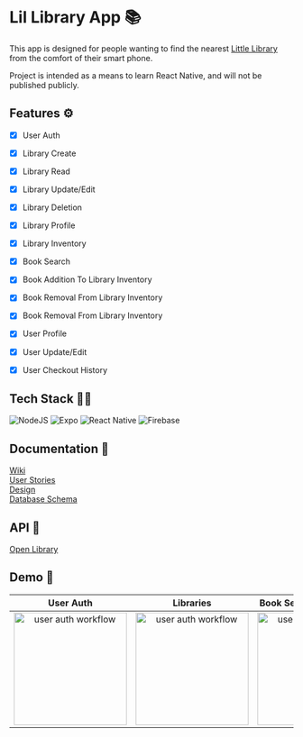 
# Lil Library App 📚

This app is designed for people wanting to find the nearest [Little Library](https://littlefreelibrary.org/) from the comfort of their smart phone.  

Project is intended as a means to learn React Native, and will not be published publicly.


## Features ⚙

- [X] User Auth
- [X] Library Create
- [X] Library Read
- [X] Library Update/Edit
- [X] Library Deletion
- [X] Library Profile
- [X] Library Inventory
- [X] Book Search
- [X] Book Addition To Library Inventory
- [X] Book Removal From Library Inventory
- [X] Book Removal From Library Inventory
- [X] User Profile
- [X] User Update/Edit
- [X] User Checkout History


## Tech Stack 👨‍💻

![NodeJS](https://img.shields.io/badge/node.js-6DA55F?style=for-the-badge&logo=node.js&logoColor=white)
![Expo](https://img.shields.io/badge/expo-1C1E24?style=for-the-badge&logo=expo&logoColor=#D04A37) 
![React Native](https://img.shields.io/badge/react_native-%2320232a.svg?style=for-the-badge&logo=react&logoColor=%2361DAFB)	
![Firebase](https://img.shields.io/badge/Firebase-039BE5?style=for-the-badge&logo=Firebase&logoColor=white)


## Documentation 📃

[Wiki](https://github.com/LaterBlackBird/Lil_Library_App/wiki)  
[User Stories](https://github.com/LaterBlackBird/Lil_Library_App/wiki/User-Stories)  
[Design](https://github.com/LaterBlackBird/Lil_Library_App/wiki/Design-&-Wireframes)  
[Database Schema](https://github.com/LaterBlackBird/Lil_Library_App/wiki/Database-Schema)  


## API 🤝
[Open Library](https://openlibrary.org/developers/api)  


## Demo 📱

| User Auth | Libraries | Book Search & Inventory | User Profile |
|:-----------:|:-----------:|:--------------:|:--------------:|
|<img src="https://user-images.githubusercontent.com/14840521/188182817-d15ed19d-ff63-4d2c-a87b-18fcaf8d198f.gif" style="width:200px" alt="user auth workflow"/>       |<img src="https://user-images.githubusercontent.com/14840521/188697583-211df4be-c915-448f-9583-e8b8b02c9462.gif" style="width:200px" alt="user auth workflow"/>       |<img src="https://user-images.githubusercontent.com/14840521/188697650-ca06e0bb-5bb4-401f-94ca-ae768651da6b.gif" style="width:200px" alt="user auth workflow"/>       |<img src="https://user-images.githubusercontent.com/14840521/188710214-3983435a-66c3-44c8-b42b-a173da9da6ad.gif" style="width:200px" alt="user auth workflow"/>       |

<!-- ![Demo220714](https://user-images.githubusercontent.com/14840521/179003110-8853cc4b-024e-4ff8-b0af-b8fc64eecca9.gif width="50%") -->

<!-- Demo @ 8/2/22-->
<!-- ![Demo220802_2](https://user-images.githubusercontent.com/14840521/182405241-99863d0d-a821-4dd8-ac8f-cc01714cf710.gif) -->
<!-- <img src="https://user-images.githubusercontent.com/14840521/182405241-99863d0d-a821-4dd8-ac8f-cc01714cf710.gif" alt="Demo"/> -->

